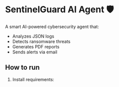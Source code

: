 # SentinelGuard AI Agent 🛡️

A smart AI-powered cybersecurity agent that:
- Analyzes JSON logs
- Detects ransomware threats
- Generates PDF reports
- Sends alerts via email

## How to run
1. Install requirements:

